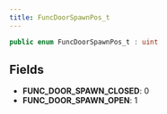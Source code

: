 ```yaml
---
title: FuncDoorSpawnPos_t
---
```


```csharp
public enum FuncDoorSpawnPos_t : uint
```

## Fields

- **FUNC_DOOR_SPAWN_CLOSED**: 0
- **FUNC_DOOR_SPAWN_OPEN**: 1

